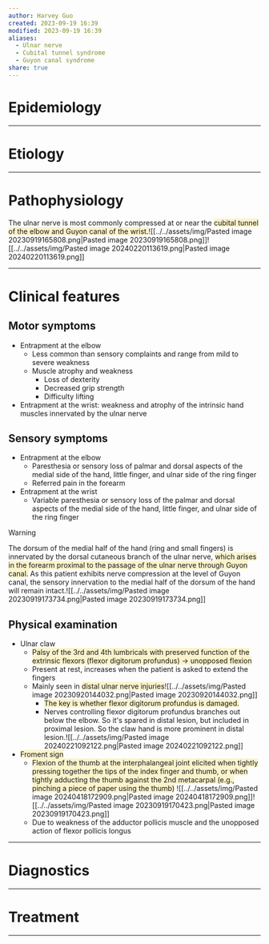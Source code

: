 ```yaml
---
author: Harvey Guo
created: 2023-09-19 16:39
modified: 2023-09-19 16:39
aliases:
  - Ulnar nerve
  - Cubital tunnel syndrome
  - Guyon canal syndrome
share: true
---
```

# Epidemiology


---
# Etiology


---
# Pathophysiology
The ulnar nerve is most commonly compressed at or near the <span style="background:rgba(240, 200, 0, 0.2)">cubital tunnel of the elbow and Guyon canal of the wrist.</span>![[../../assets/img/Pasted image 20230919165808.png|Pasted image 20230919165808.png]]![[../../assets/img/Pasted image 20240220113619.png|Pasted image 20240220113619.png]]

---
# Clinical features
## Motor symptoms
- Entrapment at the elbow
	- Less common than sensory complaints and range from mild to severe weakness
	- Muscle atrophy and weakness
		- Loss of dexterity
		- Decreased grip strength
		- Difficulty lifting
- Entrapment at the wrist: weakness and atrophy of the intrinsic hand muscles innervated by the ulnar nerve
## Sensory symptoms
- Entrapment at the elbow
	- Paresthesia or sensory loss of palmar and dorsal aspects of the medial side of the hand, little finger, and ulnar side of the ring finger
	- Referred pain in the forearm 
- Entrapment at the wrist
	- Variable paresthesia or sensory loss of the palmar and dorsal aspects of the medial side of the hand, little finger, and ulnar side of the ring finger

>[!warning] 
>The dorsum of the medial half of the hand (ring and small fingers) is innervated by the dorsal cutaneous branch of the ulnar nerve, <span style="background:rgba(240, 200, 0, 0.2)">which arises in the forearm proximal to the passage of the ulnar nerve through Guyon canal.</span> As this patient exhibits nerve compression at the level of Guyon canal, the sensory innervation to the medial half of the dorsum of the hand will remain intact.![[../../assets/img/Pasted image 20230919173734.png|Pasted image 20230919173734.png]]
## Physical examination
- Ulnar claw 
	- <span style="background:rgba(240, 200, 0, 0.2)">Palsy of the 3rd and 4th lumbricals with preserved function of the extrinsic flexors (flexor digitorum profundus) -> unopposed flexion</span>
	- Present at rest, increases when the patient is asked to extend the fingers
	- Mainly seen in <span style="background:rgba(240, 200, 0, 0.2)">distal ulnar nerve injuries</span>![[../../assets/img/Pasted image 20230920144032.png|Pasted image 20230920144032.png]]
		- <span style="background:rgba(240, 200, 0, 0.2)">The key is whether flexor digitorum profundus is damaged.</span>
		- Nerves controlling flexor digitorum profundus branches out below the elbow. So it's spared in distal lesion, but included in proximal lesion. So the claw hand is more prominent in distal lesion.![[../../assets/img/Pasted image 20240221092122.png|Pasted image 20240221092122.png]]
- <span style="background:rgba(240, 200, 0, 0.2)">Froment sign</span> 
	- <span style="background:rgba(240, 200, 0, 0.2)">Flexion of the thumb at the interphalangeal joint elicited when tightly pressing together the tips of the index finger and thumb, or when tightly adducting the thumb against the 2nd metacarpal (e.g., pinching a piece of paper using the thumb)</span> ![[../../assets/img/Pasted image 20240418172909.png|Pasted image 20240418172909.png]]![[../../assets/img/Pasted image 20230919170423.png|Pasted image 20230919170423.png]]
	- Due to weakness of the adductor pollicis muscle and the unopposed action of flexor pollicis longus

---
# Diagnostics


---
# Treatment


---
